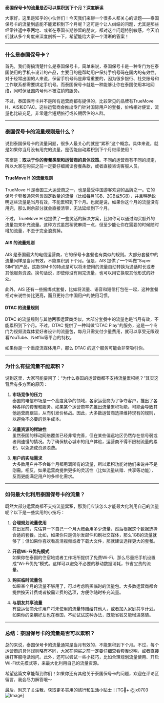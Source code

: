 **泰国保号卡的流量是否可以累积到下个月？深度解读**

大家好，这里是知乎的小伙伴们！今天我们来聊一个很多人都关心的话题——泰国保号卡的流量到底能不能累积到下个月呢？这可是个让人纠结的问题，尤其是那些经常往返中泰两地、或者在泰国长期停留的朋友，都对这个问题特别敏感。今天咱们就从多个角度来深度剖析一下，希望能给大家一个清晰的答案！

---

### **什么是泰国保号卡？**

首先，我们得搞清楚什么是泰国保号卡。简单来说，泰国保号卡是一种专门为在泰国使用的手机卡设计的产品，主要目的是帮助用户保持手机号码在国内的有效性。对于经常出国的人来说，保留手机号码是非常重要的，因为很多银行、社交账号和工作联系都需要绑定手机号。而泰国保号卡就是一种能够让你在泰国使用本地网络，同时保证国内号码不被注销的服务。

不过，泰国保号卡并不是所有运营商都有提供的，比较常见的品牌有TrueMove H、AIS和DTAC。这些运营商会推出专门针对国际用户的套餐，价格相对便宜，流量也比较充足，非常适合短期旅行或长期居住的人群。

---

### **泰国保号卡的流量规则是什么？**

说到泰国保号卡的流量问题，很多人最关心的就是“累积”这个概念。具体来说，就是如果你当月没有用完的流量，是否能自动累积到下个月继续使用？

答案是：**取决于你的套餐类型和运营商的具体政策**。不同的运营商有不同的规定，所以大家在购买之前一定要仔细阅读套餐条款，或者直接咨询客服人员。

#### **TrueMove H 的流量规则**
TrueMove H 是泰国三大运营商之一，也是最受中国游客欢迎的品牌之一。它的保号卡套餐通常包含固定数量的流量（比如每月1GB、2GB或5GB），并且明确说明这些流量是当月有效，不能累积到下个月。也就是说，如果你这个月的流量没有用完，那么剩余部分就会直接清零，无法延续到下个月。

不过，TrueMove H 也提供了一些灵活的解决方案，比如你可以通过购买额外的流量包来补充流量。这种方式虽然稍微麻烦一点，但至少能让你在需要的时候随时增加流量，不至于完全浪费掉。

#### **AIS 的流量规则**
AIS 是泰国最大的电信运营商，它的保号卡套餐也有类似的规则。大部分套餐中的流量同样是当月有效，不能累积到下个月。但是，AIS 提供了一个叫做“Super SIM”的产品，这款SIM卡的特点是可以将未使用的流量自动转换为通话时长或者其他服务资源。换句话说，即使你没有用完流量，也可以用它换取其他形式的好处。

此外，AIS 还有一些捆绑式套餐，比如将流量、语音和短信打包在一起，这种套餐相对来说性价比更高，而且更符合中国用户的使用习惯。

#### **DTAC 的流量规则**
DTAC 的流量规则与其他两家运营商类似，大部分套餐中的流量也是当月有效，不能累积到下个月。不过，DTAC 提供了一种叫做“DTAC Play”的服务，这是一个专门为视频流媒体爱好者设计的流量包，每月只需支付少量费用，就可以享受无限观看YouTube、Netflix等平台的特权。

如果你是一个重度流媒体用户，那么 DTAC 的这个服务可能会非常吸引你。

---

### **为什么有些流量不能累积？**

说到这里，大家可能要问了：“为什么泰国的运营商都不支持流量累积呢？”其实这背后有多方面的原因：

1. **市场竞争的压力**  
   泰国的电信市场是一个高度竞争的领域，各家运营商为了争夺客户，推出了各种各样的套餐和服务。如果某个运营商率先推出流量累积功能，可能会导致其他运营商跟进，从而引发价格战。因此，大多数运营商选择维持现有的规则，以避免不必要的竞争成本。

2. **流量资源的稀缺性**  
   虽然泰国的移动网络覆盖已经非常完善，但在某些偏远地区仍然存在信号弱或者网速慢的情况。为了确保核心城市的用户体验，运营商不得不限制流量的累积，以免造成资源浪费。

3. **用户的实际需求**  
   大多数用户并不会每个月都用满所有的流量，所以累积功能对他们来说并不是刚需。相反，如果运营商提供更多的灵活性（比如流量转赠、共享等功能），反而更能满足用户的多样化需求。

---

### **如何最大化利用泰国保号卡的流量？**

既然大部分运营商都不支持流量累积，那我们应该怎么才能最大化利用自己的流量呢？以下是一些实用的小技巧：

1. **合理规划流量使用**  
   在出发前，先估算一下自己一个月大概会用多少流量，然后根据这个数据选择合适的套餐。比如，如果你只是偶尔发邮件和刷社交媒体，那么1GB的流量就够了；但如果你喜欢看高清视频或者下载大文件，那就建议选择更大的套餐。

2. **开启Wi-Fi优先模式**  
   如果你在泰国的住宿地或者工作场所提供了免费Wi-Fi，那么尽量把手机设置成“Wi-Fi优先”模式。这样可以避免不必要的移动数据消耗，节省宝贵的流量。

3. **购买临时流量包**  
   如果某个月的流量不够用了，可以考虑购买临时的流量包。大多数运营商都会提供按天计费或者按需计费的选项，方便你随时补充流量。

4. **与朋友共享流量**  
   有些运营商允许用户将未使用的流量转赠给其他人，或者加入家庭共享计划。如果你的亲朋好友也在泰国，不妨试试这种办法，既能省钱又能增进感情。

---

### **总结：泰国保号卡的流量是否可以累积？**

总的来说，泰国保号卡的流量通常是当月有效的，不能累积到下个月。不过，每个运营商的具体规则略有不同，大家在购买之前一定要仔细查看套餐说明，或者直接拨打客服电话询问。此外，还可以尝试一些小技巧，比如合理规划流量使用、开启Wi-Fi优先模式等，来最大化利用自己的流量资源。

希望这篇文章能帮到你们！如果你还有其他关于泰国保号卡的问题，欢迎在评论区留言，我会尽力解答哦～  

最后，别忘了关注我，获取更多实用的旅行和生活小贴士！[TG💪+ @jx0703 ![Image](https://github.com/user-attachments/assets/dbca1d08-cadb-493c-b0ec-ad6f7a83f270)]